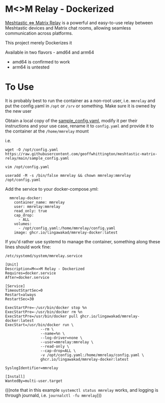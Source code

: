 # M<>M Relay - Dockerized

[Meshtastic <=> Matrix Relay](https://github.com/geoffwhittington/meshtastic-matrix-relay) is a powerful and easy-to-use relay between Meshtastic devices and Matrix chat rooms, allowing seamless communication across platforms.

This project merely Dockerizes it

Available in two flavors - amd64 and arm64
  - amd64 is confirmed to work
  - arm64 is untested

# To Use

It is probably best to run the container as a non-root user, i.e. ```mmrelay``` and put the config.yaml in ```/opt``` or ```/srv``` or something. Make sure it is owned by the new user

Obtain a local copy of the [sample_config.yaml](https://raw.githubusercontent.com/geoffwhittington/meshtastic-matrix-relay/main/sample_config.yaml), modify it per their instructions and your use case, rename it to ```config.yaml``` and provide it to the container at the ```/home/mmrelay``` mount 

i.e.

```wget -O /opt/config.yaml https://raw.githubusercontent.com/geoffwhittington/meshtastic-matrix-relay/main/sample_config.yaml```

```vim /opt/config.yaml```

```useradd -M -s /bin/false mmrelay && chown mmrelay:mmrelay /opt/config.yaml```

Add the service to your docker-compose.yml:

```
  mmrelay-docker:
    container_name: mmrelay
    user: mmrelay:mmrelay
    read_only: true
    cap_drop:
      - ALL
    volumes:
      - /opt/config.yaml:/home/mmrelay/config.yaml
    image: ghcr.io/lingawakad/mmrelay-docker:latest
```

If you'd rather use systemd to manage the container, something along these lines should work fine:

```/etc/systemd/system/mmrelay.service```

```
[Unit]
Description=M<=>M Relay - Dockerized
Requires=docker.service
After=docker.service

[Service]
TimeoutStartSec=0
Restart=always
RestartSec=30

ExecStartPre=-/usr/bin/docker stop %n
ExecStartPre=-/usr/bin/docker rm %n
ExecStartPre=/usr/bin/docker pull ghcr.io/lingawakad/mmrelay-docker:latest
ExecStart=/usr/bin/docker run \
                --rm \
                --name=%n \
                --log-driver=none \
                --user=mmrelay:mmrelay \
                --read-only \
                --cap-drop=ALL \
                -v /opt/config.yaml:/home/mmrelay/config.yaml \
                ghcr.io/lingawakad/mmrelay-docker:latest

SyslogIdentifier=mmrelay

[Install]
WantedBy=multi-user.target
```
(((note that in this example ```systemctl status mmrelay``` works, and logging is through journald, i.e. ```journalctl -fu mmrelay```)))
